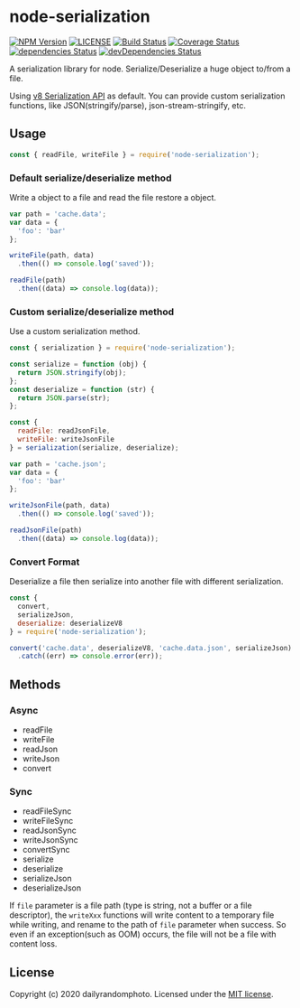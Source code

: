 # node-serialization

[![NPM Version][npm-version-image]][npm-url]
[![LICENSE][license-image]][license-url]
[![Build Status][travis-image]][travis-url]
[![Coverage Status][coveralls-image]][coveralls-url]
[![dependencies Status][dependencies-image]][dependencies-url]
[![devDependencies Status][devDependencies-image]][devDependencies-url]

A serialization library for node. Serialize/Deserialize a huge object to/from a file.

Using [v8 Serialization API](https://nodejs.org/api/v8.html#v8_serialization_api) as default.
You can provide custom serialization functions, like JSON(stringify/parse), json-stream-stringify, etc.


## Usage

```js
const { readFile, writeFile } = require('node-serialization');
```

### Default serialize/deserialize method
Write a object to a file and read the file restore a object.
```js
var path = 'cache.data';
var data = {
  'foo': 'bar'
};

writeFile(path, data)
  .then(() => console.log('saved'));

readFile(path)
  .then((data) => console.log(data));
```

### Custom serialize/deserialize method
Use a custom serialization method.
```js
const { serialization } = require('node-serialization');

const serialize = function (obj) {
  return JSON.stringify(obj);
};
const deserialize = function (str) {
  return JSON.parse(str);
};

const {
  readFile: readJsonFile,
  writeFile: writeJsonFile
} = serialization(serialize, deserialize);

var path = 'cache.json';
var data = {
  'foo': 'bar'
};

writeJsonFile(path, data)
  .then(() => console.log('saved'));

readJsonFile(path)
  .then((data) => console.log(data));
```

### Convert Format
Deserialize a file then serialize into another file with different serialization.
```js
const {
  convert,
  serializeJson,
  deserialize: deserializeV8
} = require('node-serialization');

convert('cache.data', deserializeV8, 'cache.data.json', serializeJson)
  .catch((err) => console.error(err));
```

## Methods

### Async
- readFile
- writeFile
- readJson
- writeJson
- convert

### Sync
- readFileSync
- writeFileSync
- readJsonSync
- writeJsonSync
- convertSync
- serialize
- deserialize
- serializeJson
- deserializeJson

If `file` parameter is a file path (type is string, not a buffer or a file descriptor), the `writeXxx` functions will write content to a temporary file while writing, and rename to the path of `file` parameter when success. So even if an exception(such as OOM) occurs, the file will not be a file with content loss.


## License
Copyright (c) 2020 dailyrandomphoto. Licensed under the [MIT license][license-url].

[npm-url]: https://www.npmjs.com/package/node-serialization
[travis-url]: https://travis-ci.org/dailyrandomphoto/node-serialization
[coveralls-url]: https://coveralls.io/github/dailyrandomphoto/node-serialization?branch=master
[license-url]: LICENSE
[dependencies-url]: https://david-dm.org/dailyrandomphoto/node-serialization
[devDependencies-url]: https://david-dm.org/dailyrandomphoto/node-serialization?type=dev

[npm-downloads-image]: https://img.shields.io/npm/dm/node-serialization
[npm-version-image]: https://img.shields.io/npm/v/node-serialization
[license-image]: https://img.shields.io/npm/l/node-serialization
[travis-image]: https://img.shields.io/travis/dailyrandomphoto/node-serialization
[coveralls-image]: https://img.shields.io/coveralls/github/dailyrandomphoto/node-serialization
[dependencies-image]: https://img.shields.io/david/dailyrandomphoto/node-serialization
[devDependencies-image]: https://img.shields.io/david/dev/dailyrandomphoto/node-serialization
